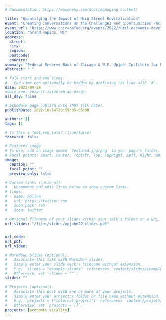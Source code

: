 ```yaml
---
# Documentation: https://wowchemy.com/docs/managing-content/

title: "Quantifying the Impact of Main Street Revitalization"
event: "Creating Conversations on the Challenges and Opportunities Facing Rural Economic Development"
event_url: "https://www.chicagofed.org/events/2022/rural-economic-development"
location: "Grand Rapids, MI"
address:
  street:
  city:
  region:
  postcode:
  country:
summary: "Federal Reserve Bank of Chicago & W.E. Upjohn Institute for Employment Research Conference"
abstract: " "

# Talk start and end times.
#   End time can optionally be hidden by prefixing the line with `#`.
date: 2022-09-28
#date_end: 2022-07-14T20:58:48-05:00
all_day: false

# Schedule page publish date (NOT talk date).
publishDate: 2022-10-14T20:59:05-05:00

authors: []
tags: []

# Is this a featured talk? (true/false)
featured: false

# Featured image
# To use, add an image named `featured.jpg/png` to your page's folder.
# Focal points: Smart, Center, TopLeft, Top, TopRight, Left, Right, BottomLeft, Bottom, BottomRight.
image:
  caption: ""
  focal_point: ""
  preview_only: false

# Custom links (optional).
#   Uncomment and edit lines below to show custom links.
# links:
# - name: Follow
#   url: https://twitter.com
#   icon_pack: fab
#   icon: twitter

# Optional filename of your slides within your talk's folder or a URL.
url_slides: "/files/slides/upjohn22_slides.pdf"


url_code:
url_pdf:
url_video:

# Markdown Slides (optional).
#   Associate this talk with Markdown slides.
#   Simply enter your slide deck's filename without extension.
#   E.g. `slides = "example-slides"` references `content/slides/example-slides.md`.
#   Otherwise, set `slides = ""`.
slides: ""

# Projects (optional).
#   Associate this post with one or more of your projects.
#   Simply enter your project's folder or file name without extension.
#   E.g. `projects = ["internal-project"]` references `content/project/deep-learning/index.md`.
#   Otherwise, set `projects = []`.
projects: [economic_vitality]
---
```

